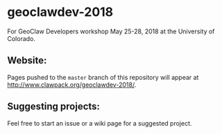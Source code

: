 # geoclawdev-2018

For GeoClaw Developers workshop May 25-28, 2018 at the University of
Colorado.

## Website:

Pages pushed to the `master` branch of this repository will appear at
http://www.clawpack.org/geoclawdev-2018/.

## Suggesting projects:

Feel free to start an issue or a wiki page for a suggested project.

